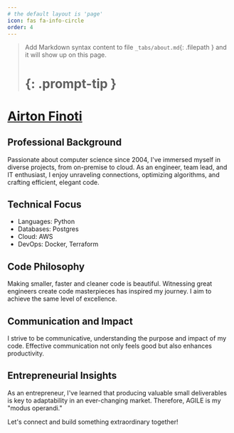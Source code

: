 ```yaml
---
# the default layout is 'page'
icon: fas fa-info-circle
order: 4
---
```


> Add Markdown syntax content to file `_tabs/about.md`{: .filepath } and it will show up on this page.
> # {: .prompt-tip }

# [Airton Finoti](https://www.linkedin.com/in/airton-gomes-finoti-b219b67/)

## Professional Background

Passionate about computer science since 2004, I've immersed myself in diverse projects, from on-premise to cloud. As an engineer, team lead, and IT enthusiast, I enjoy unraveling connections, optimizing algorithms, and crafting efficient, elegant code.

## Technical Focus

- Languages: Python
- Databases: Postgres
- Cloud: AWS
- DevOps: Docker, Terraform

## Code Philosophy

Making smaller, faster and cleaner code is beautiful. Witnessing great engineers create code masterpieces has inspired my journey. I aim to achieve the same level of excellence.

## Communication and Impact

I strive to be communicative, understanding the purpose and impact of my code. Effective communication not only feels good but also enhances productivity.

## Entrepreneurial Insights

As an entrepreneur, I've learned that producing valuable small deliverables is key to adaptability in an ever-changing market. Therefore, AGILE is my "modus operandi."

Let's connect and build something extraordinary together!
